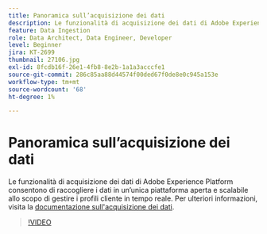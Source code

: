 ```yaml
---
title: Panoramica sull’acquisizione dei dati
description: Le funzionalità di acquisizione dei dati di Adobe Experience Platform consentono di raccogliere i dati in un’unica piattaforma aperta e scalabile allo scopo di gestire un profilo unificato.
feature: Data Ingestion
role: Data Architect, Data Engineer, Developer
level: Beginner
jira: KT-2699
thumbnail: 27106.jpg
exl-id: 8fcdb16f-26e1-4fb8-8e2b-1a1a3acccfe1
source-git-commit: 286c85aa88d44574f00ded67f0de8e0c945a153e
workflow-type: tm+mt
source-wordcount: '68'
ht-degree: 1%

---
```


# Panoramica sull’acquisizione dei dati

Le funzionalità di acquisizione dei dati di Adobe Experience Platform consentono di raccogliere i dati in un’unica piattaforma aperta e scalabile allo scopo di gestire i profili cliente in tempo reale. Per ulteriori informazioni, visita la [documentazione sull&#39;acquisizione dei dati](https://experienceleague.adobe.com/docs/experience-platform/ingestion/home.html?lang=it).

>[!VIDEO](https://video.tv.adobe.com/v/27106?learn=on&enablevpops)

